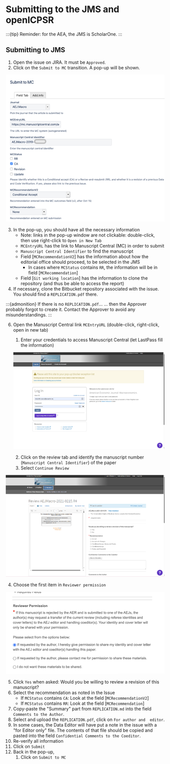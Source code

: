 # Submitting to the JMS and openICPSR

:::{tip}
Reminder: for the AEA, the JMS is ScholarOne.
:::

## Submitting to JMS

1. Open the issue on JIRA. It must be `Approved`.
2. Click on the `Submit to MC` transition. A pop-up will be shown.

![Submit to MC pop-up](images/jira-Submit-to-MC.png)

3. In the pop-up, you should have all the necessary information
   - Note: links in the pop-up window are not clickable: double-click, then use right-click to `Open in New Tab`
   - `MCEntryURL`  has the link to Manuscript Central (MC) in order to submit
   - `Manuscript Central Identifier` to find the manuscript
   - Field [`MCRecommendationV2`] has the information about how the editorial office should proceed, to be selected in the JMS
      - In cases where `MCStatus` contains `RR`, the information will be in field [`MCRecommendation`]
   - Field [`Git working location`] has the information to clone the repository (and thus be able to access the report)
4. If necessary, clone the Bitbucket repository associated with the issue. You should find a `REPLICATION.pdf` there.

:::{admonition} If there is no `REPLICATION.pdf`...
... then the Approver probably forgot to create it. Contact the Approver to avoid any misunderstandings.
:::

6. Open the Manuscript Central link `MCEntryURL` (double-click, right-click, open in new tab)
   1. Enter your credentials to access Manuscript Central (let LastPass fill the information)

   ![ScholarOne Login](images/scholarone-login.png)

   2. Click on the review tab and identify the manuscript number (`Manuscript Central Identifier`) of the paper
   3. Select `Continue Review`

![ScholarOne Submission](images/scholarone-submissionpage.png)

   4. Choose the first item in `Reviewer permission`

![ScholarOne Reviewer Permission](images/scholarone-reviewer-permission.png)

   5. Click `Yes` when asked: Would you be willing to review a revision of this manuscript?
   6. Select the recommendation as noted in the Issue
      - If `MCStatus` contains `CA`: Look at the field [`MCRecommendationV2`]
      - If `MCStatus` contains `RR`: Look at the field [`MCRecommendation`]
   7. Copy-paste the "Summary" part from `REPLICATION.md` into the field `Comments to the Author`. 
   8. Select and upload the `REPLICATION.pdf`, click on `For author and  editor`.
   9. In some cases, the Data Editor will have put a note in the issue with a "for Editor only" file. The contents of that file should be copied and pasted into the field `Confidential Comments to the Coeditor`.
   10. Re-verify all information
   11. Click on `Submit`
7. Back in the pop-up, 
   1. Click on `Submit to MC`

